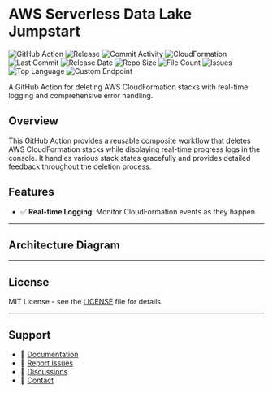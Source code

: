 # AWS Serverless Data Lake Jumpstart

![GitHub Action](https://img.shields.io/badge/GitHub-Action-blue?logo=github)&nbsp;![Release](https://github.com/subhamay-bhattacharyya/0903-datalake-cft/actions/workflows/release.yaml/badge.svg)&nbsp;![Commit Activity](https://img.shields.io/github/commit-activity/t/subhamay-bhattacharyya/0903-datalake-cft)&nbsp;![CloudFormation](https://img.shields.io/badge/AWS-CloudFormation-orange?logo=amazonaws)&nbsp;![Last Commit](https://img.shields.io/github/last-commit/subhamay-bhattacharyya/0903-datalake-cft)&nbsp;![Release Date](https://img.shields.io/github/release-date/subhamay-bhattacharyya/0903-datalake-cft)&nbsp;![Repo Size](https://img.shields.io/github/repo-size/subhamay-bhattacharyya/0903-datalake-cft)&nbsp;![File Count](https://img.shields.io/github/directory-file-count/subhamay-bhattacharyya/0903-datalake-cft)&nbsp;![Issues](https://img.shields.io/github/issues/subhamay-bhattacharyya/0903-datalake-cft)&nbsp;![Top Language](https://img.shields.io/github/languages/top/subhamay-bhattacharyya/0903-datalake-cft)&nbsp;![Custom Endpoint](https://img.shields.io/endpoint?url=https://gist.githubusercontent.com/bsubhamay/6d21a362760f34ed93c3556ab194a58f/raw/0903-datalake-cft.json?)


A GitHub Action for deleting AWS CloudFormation stacks with real-time logging and comprehensive error handling.

## Overview

This GitHub Action provides a reusable composite workflow that deletes AWS CloudFormation stacks while displaying real-time progress logs in the console. It handles various stack states gracefully and provides detailed feedback throughout the deletion process.

## Features

- ✅ **Real-time Logging**: Monitor CloudFormation events as they happen

---

## Architecture Diagram


---

## License

MIT License - see the [LICENSE](LICENSE) file for details.

---

## Support

- 📖 [Documentation](https://github.com/subhamay-bhattacharyya/0903-datalake-cft/wiki)
- 🐛 [Report Issues](https://github.com/subhamay-bhattacharyya/0903-datalake-cft/issues)
- 💬 [Discussions](https://github.com/subhamay-bhattacharyya/0903-datalake-cft/discussions)
- 📧 [Contact](mailto:support@subhamay.aws@gmail.com)